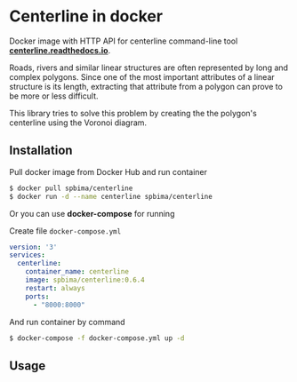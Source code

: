 # Centerline in docker
Docker image with HTTP API for centerline command-line tool [**centerline.readthedocs.io**](https://centerline.readthedocs.io).

Roads, rivers and similar linear structures are often represented by long and complex polygons. Since one of the most important attributes 
of a linear structure is its length, extracting that attribute from a polygon can prove to be more or less difficult.

This library tries to solve this problem by creating the the polygon's centerline using the Voronoi diagram.

## Installation

Pull docker image from Docker Hub and run container

```bash
$ docker pull spbima/centerline
$ docker run -d --name centerline spbima/centerline
```

Or you can use **docker-compose** for running

Create file ``docker-compose.yml``

```yaml
version: '3'
services:
  centerline:
    container_name: centerline
    image: spbima/centerline:0.6.4
    restart: always
    ports:
      - "8000:8000"
```
And run container by command

```bash
$ docker-compose -f docker-compose.yml up -d
```

## Usage


